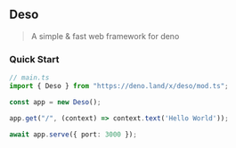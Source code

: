 ## Deso

> A simple & fast web framework for deno


### Quick Start

```typescript
// main.ts
import { Deso } from "https://deno.land/x/deso/mod.ts";

const app = new Deso();

app.get("/", (context) => context.text('Hello World'));

await app.serve({ port: 3000 });
```
